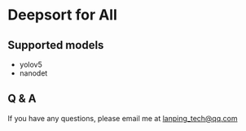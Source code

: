# Deepsort for All

## Supported models

- yolov5
- nanodet

## Q & A

If you have any questions, please email me at lanping_tech@qq.com
